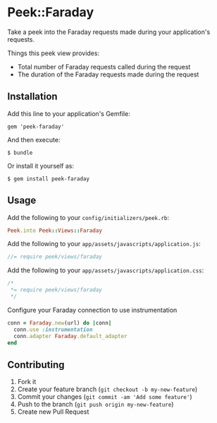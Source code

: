 # Peek::Faraday

Take a peek into the Faraday requests made during your application's requests.

Things this peek view provides:

- Total number of Faraday requests called during the request
- The duration of the Faraday requests made during the request

## Installation

Add this line to your application's Gemfile:

    gem 'peek-faraday'

And then execute:

    $ bundle

Or install it yourself as:

    $ gem install peek-faraday

## Usage

Add the following to your `config/initializers/peek.rb`:

```ruby
Peek.into Peek::Views::Faraday
```

Add the following to your `app/assets/javascripts/application.js`:

```javascript
//= require peek/views/faraday
```

Add the following to your `app/assets/javascripts/application.css`:

```css
/*
 *= require peek/views/faraday
 */
```

Configure your Faraday connection to use instrumentation

```ruby
conn = Faraday.new(url) do |conn|
  conn.use :instrumentation
  conn.adapter Faraday.default_adapter
end
```

## Contributing

1. Fork it
2. Create your feature branch (`git checkout -b my-new-feature`)
3. Commit your changes (`git commit -am 'Add some feature'`)
4. Push to the branch (`git push origin my-new-feature`)
5. Create new Pull Request
